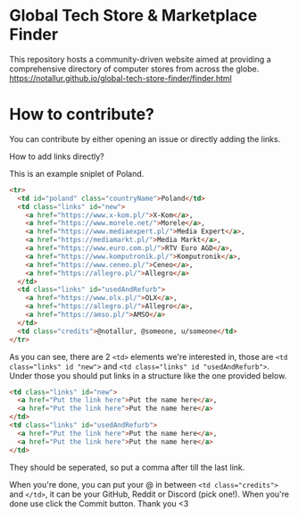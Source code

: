 # Global Tech Store & Marketplace Finder

This repository hosts a community-driven website aimed at providing a comprehensive directory of computer stores from across the globe.
https://notallur.github.io/global-tech-store-finder/finder.html

# How to contribute?

You can contribute by either opening an issue or directly adding the links.

How to add links directly?

This is an example sniplet of Poland.

```html
<tr>
  <td id="poland" class="countryName">Poland</td>
  <td class="links" id="new">
    <a href="https://www.x-kom.pl/">X-Kom</a>,
    <a href="https://www.morele.net/">Morele</a>,
    <a href="https://www.mediaexpert.pl/">Media Expert</a>,
    <a href="https://mediamarkt.pl/">Media Markt</a>,
    <a href="https://www.euro.com.pl/">RTV Euro AGD</a>,
    <a href="https://www.komputronik.pl/">Komputronik</a>,
    <a href="https://www.ceneo.pl/">Ceneo</a>,
    <a href="https://allegro.pl/">Allegro</a>
  </td>
  <td class="links" id="usedAndRefurb">
    <a href="https://www.olx.pl/">OLX</a>,
    <a href="https://allegro.pl/">Allegro</a>,
    <a href="https://amso.pl/">AMSO</a>
  </td>
  <td class="credits">@notallur, @someone, u/someone</td>
</tr>
```

As you can see, there are 2 `<td>` elements we're interested in, those are `<td class="links" id "new">` and `<td class="links" id "usedAndRefurb">`.
Under those you should put links in a structure like the one provided below.

```html
<td class="links" id="new">
  <a href="Put the link here">Put the name here</a>,
  <a href="Put the link here">Put the name here</a>
</td>
<td class="links" id="usedAndRefurb">
  <a href="Put the link here">Put the name here</a>,
  <a href="Put the link here">Put the name here</a>
</td>
```

They should be seperated, so put a comma after </a> till the last link.

When you're done, you can put your @ in between `<td class="credits">` and `</td>`, it can be your GitHub, Reddit or Discord (pick one!). When you're done use click the Commit button. Thank you <3
